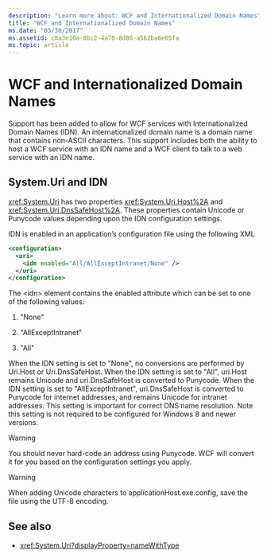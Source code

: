 ```yaml
---
description: "Learn more about: WCF and Internationalized Domain Names"
title: "WCF and Internationalized Domain Names"
ms.date: "03/30/2017"
ms.assetid: c8a3e10a-8bc2-4a78-8d86-a562ba6e65fa
ms.topic: article
---
```

# WCF and Internationalized Domain Names

Support has been added to allow for WCF services with Internationalized Domain Names (IDN). An internationalized domain name is a domain name that contains non-ASCII characters. This support includes both the ability to host a WCF service with an IDN name and a WCF client to talk to a web service with an IDN name.  
  
## System.Uri and IDN  

 <xref:System.Uri> has two properties <xref:System.Uri.Host%2A> and <xref:System.Uri.DnsSafeHost%2A>. These properties contain Unicode or Punycode values depending upon the IDN configuration settings.  
  
 IDN is enabled in an application’s configuration file using the following XML  
  
```xml  
<configuration>  
  <uri>  
    <idn enabled="All/AllExceptIntranet/None" />  
  </uri>  
</configuration>  
```  
  
 The \<idn> element contains the enabled attribute which can be set to one of the following values:  
  
1. "None"  
  
2. "AllExceptIntranet"  
  
3. "All"  
  
 When the IDN setting is set to "None", no conversions are performed by Uri.Host or Uri.DnsSafeHost. When the IDN setting is set to "All", uri.Host remains Unicode and uri.DnsSafeHost is converted to Punycode. When the IDN setting is set to "AllExceptIntranet", uri.DnsSafeHost is converted to Punycode for internet addresses, and remains Unicode for intranet addresses. This setting is important for correct DNS name resolution. Note this setting is not required to be configured for Windows 8 and newer versions.  
  
> [!WARNING]
> You should never hard-code an address using Punycode. WCF will convert it for you based on the configuration settings you apply.  
  
> [!WARNING]
> When adding Unicode characters to applicationHost.exe.config, save the file using the UTF-8 encoding.  
  
## See also

- <xref:System.Uri?displayProperty=nameWithType>
